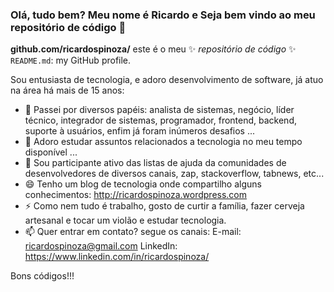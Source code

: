 ### Olá, tudo bem? Meu nome é Ricardo e Seja bem vindo ao meu repositório de código 👋

**github.com/ricardospinoza/** este é o meu ✨ _repositório de código_ ✨  `README.md`: my GitHub profile.

Sou entusiasta de tecnologia, e adoro desenvolvimento de software, já atuo na área há mais de 15 anos:

- 🔭 Passei por diversos papéis: analista de sistemas, negócio, líder técnico, integrador de sistemas, programador, frontend, backend, suporte à usuários, enfim já foram inúmeros desafios ...
- 🌱 Adoro estudar assuntos relacionados a tecnologia no meu tempo disponível ...
- 👯 Sou participante ativo das listas de ajuda da comunidades de desenvolvedores de diversos canais, zap, stackoverflow, tabnews, etc...
- 😄 Tenho um blog de tecnologia onde compartilho alguns conhecimentos: http://ricardospinoza.wordpress.com
- ⚡ Como nem tudo é trabalho, gosto de curtir a família, fazer cerveja artesanal e tocar um violão e estudar tecnologia.
- 📫 Quer entrar em contato? segue os canais:
        E-mail: ricardospinoza@gmail.com
        LinkedIn: https://www.linkedin.com/in/ricardospinoza/        

Bons códigos!!!
